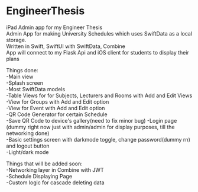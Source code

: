 # EngineerThesis
iPad Admin app for my Engineer Thesis\
Admin App for making University Schedules which uses SwiftData as a local storage.\
Written in Swift, SwiftUI with SwiftData, Combine\
App will connect to my Flask Api and iOS client for students to display their plans

Things done:\
-Main view\
-Splash screen\
-Most SwiftData models\
-Table Views for for Subjects, Lecturers and Rooms with Add and Edit Views\
-View for Groups with Add and Edit option\
-View for Event with Add and Edit option\
-QR Code Generator for certain Schedule\
-Save QR Code to device's gallery(need to fix minor bug)
-Login page (dummy right now just with admin/admin for display purposes, till the networking done)\
-Basic settings screen with darkmode toggle, change password(dummy rn) and logout button\
-Light/dark mode

Things that will be added soon:\
-Networking layer in Combine with JWT\
-Schedule Displaying Page\
-Custom logic for cascade deleting data



  
